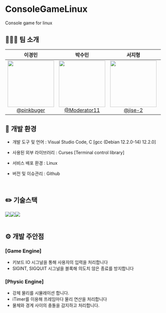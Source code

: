 # ConsoleGameLinux
Console game for linux

## 🧑🏻‍💻 팀 소개

<div align="center">

|                                                            **이경민**                                                             |                                                               **박수민**                                                                |                                                                 **서지형**                                                                  |                                                              **지아넬라**                                                               |
| :----------------------------------------------------------------------------------------------------------------------------------: | :----------------------------------------------------------------------------------------------------------------------------------------: | :--------------------------------------------------------------------------------------------------------------------------------------------: | :--------------------------------------------------------------------------------------------------------------------------------------: |
| [<img src="https://avatars.githubusercontent.com/u/171900443?v=4" height=150 width=150> <br/> @pinkbuger](https://github.com/pinkburger) | [<img src="https://avatars.githubusercontent.com/u/65269430?v=4" height=150 width=150> <br/> @Moderator11](https://github.com/Moderator11) | [<img src="https://avatars.githubusercontent.com/u/169060773?v=4" height=150 width=150> <br/> @jise-2](https://github.com/jise-2) | [<img src="https://avatars.githubusercontent.com/u/150573808?v=4" height=150 width=150> <br/> @cinmon](https://github.com/cinmon) |

</div>

## 🔧 개발 환경

-   개발 도구 및 언어 : Visual Studio Code, C [gcc (Debian 12.2.0-14) 12.2.0]

-   사용된 외부 라이브러리 : Curses [Terminal control library]

-   서비스 배포 환경 : Linux

-   버전 및 이슈관리 : Github

<br>

## ✏️ 기술스택
<div style="display: flex;">
  <img src="https://img.shields.io/badge/C-A8B9CC?style=for-the-badge&logo=c&logoColor=white">
  <img src="https://img.shields.io/badge/Github-181717?style=for-the-badge&logo=github&logoColor=white">
  <img src="https://img.shields.io/badge/Linux-FCC624?style=for-the-badge&logo=linux&logoColor=white">
</div>
<!--https://cocoon1787.tistory.com/689-->
<br>

## ⚙️ 개발 주안점

### [Game Engine]

-   키보드 IO 시그널을 통해 사용자의 입력을 처리합니다
-   SIGINT, SIGQUIT 시그널을 블록해 의도치 않은 종료를 방지합니다
  
### [Physic Engine]

-   강체 물리를 시뮬레이션 합니다.
-   iTimer를 이용해 프레임마다 물리 연산을 처리합니다
-   물체와 경계 사이의 충돌을 감지하고 처리합니다.

<br>
